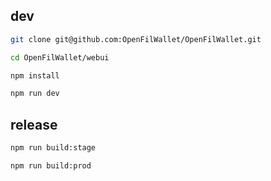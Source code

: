 ## dev

```bash
git clone git@github.com:OpenFilWallet/OpenFilWallet.git

cd OpenFilWallet/webui

npm install

npm run dev
```

## release

```bash
npm run build:stage

npm run build:prod
```
